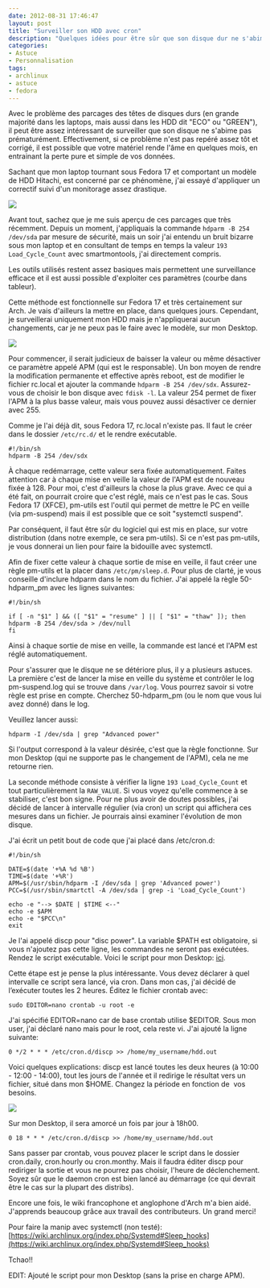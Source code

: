 ```yaml
---
date: 2012-08-31 17:46:47
layout: post
title: "Surveiller son HDD avec cron"
description: "Quelques idées pour être sûr que son disque dur ne s'abime pas prématurément."
categories:
- Astuce
- Personnalisation
tags:
- archlinux
- astuce
- fedora
---
```


Avec le problème des parcages des têtes de disques durs (en grande majorité dans les laptops, mais aussi dans les HDD dit "ECO" ou "GREEN"), il peut être assez intéressant de surveiller que son disque ne s'abime pas prématurément. Effectivement, si ce problème n'est pas repéré assez tôt et corrigé, il est possible que votre matériel rende l'âme en quelques mois, en entrainant la perte pure et simple de vos données.

<!-- more -->

Sachant que mon laptop tournant sous Fedora 17 et comportant un modèle de HDD Hitachi, est concerné par ce phénomène, j'ai essayé d'appliquer un correctif suivi d'un monitorage assez drastique.

<img class="imgcenter" src="http://linuxien.legtux.org/uploads/images/2012/08/hitachi.jpg">

Avant tout, sachez que je me suis aperçu de ces parcages que très récemment. Depuis un moment, j'appliquais la commande `hdparm -B 254 /dev/sda` par mesure de sécurité, mais un soir j'ai entendu un bruit bizarre sous mon laptop et en consultant de temps en temps la valeur `193 Load_Cycle_Count` avec smartmontools, j'ai directement compris.

Les outils utilisés restent assez basiques mais permettent une surveillance efficace et il est aussi possible d'exploiter ces paramètres (courbe dans tableur).

Cette méthode est fonctionnelle sur Fedora 17 et très certainement sur Arch. Je vais d'ailleurs la mettre en place, dans quelques jours. Cependant, je surveillerai uniquement mon HDD mais je n'appliquerai aucun changements, car je ne peux pas le faire avec le modèle, sur mon Desktop.

<img class="imgcenter" src="http://linuxien.legtux.org/uploads/images/2012/08/laptop.jpg">

Pour commencer, il serait judicieux de baisser la valeur ou même désactiver ce paramètre appelé APM (qui est le responsable). Un bon moyen de rendre la modification permanente et effective après reboot, est de modifier le fichier rc.local et ajouter la commande `hdparm -B 254 /dev/sdx`. Assurez-vous de choisir le bon disque avec `fdisk -l`. La valeur 254 permet de fixer l'APM à la plus basse valeur, mais vous pouvez aussi désactiver ce dernier avec 255.

Comme je l'ai déjà dit, sous Fedora 17, rc.local n'existe pas. Il faut le créer dans le dossier `/etc/rc.d/` et le rendre exécutable.

	#!/bin/sh
	hdparm -B 254 /dev/sdx

À chaque redémarrage, cette valeur sera fixée automatiquement. Faites attention car à chaque mise en veille la valeur de l'APM est de nouveau fixée à 128. Pour moi, c'est d'ailleurs la chose la plus grave. Avec ce qui a été fait, on pourrait croire que c'est réglé, mais ce n'est pas le cas. Sous Fedora 17 (XFCE), pm-utils est l'outil qui permet de mettre le PC en veille (via pm-suspend) mais il est possible que ce soit "systemctl suspend".

Par conséquent, il faut être sûr du logiciel qui est mis en place, sur votre distribution (dans notre exemple, ce sera pm-utils). Si ce n'est pas pm-utils, je vous donnerai un lien pour faire la bidouille avec systemctl.

Afin de fixer cette valeur à chaque sortie de mise en veille, il faut créer une règle pm-utils et la placer dans `/etc/pm/sleep.d`. Pour plus de clarté, je vous conseille d'inclure hdparm dans le nom du fichier. J'ai appelé la règle 50-hdparm_pm avec les lignes suivantes:

	#!/bin/sh
	
	if [ -n "$1" ] && ([ "$1" = "resume" ] || [ "$1" = "thaw" ]); then
 	hdparm -B 254 /dev/sda > /dev/null
	fi

Ainsi à chaque sortie de mise en veille, la commande est lancé et l'APM est réglé automatiquement.

Pour s'assurer que le disque ne se détériore plus, il y a plusieurs astuces. La première c'est de lancer la mise en veille du système et contrôler le log pm-suspend.log qui se trouve dans `/var/log`. Vous pourrez savoir si votre règle est prise en compte. Cherchez 50-hdparm_pm (ou le nom que vous lui avez donné) dans le log.

Veuillez lancer aussi:

	hdparm -I /dev/sda | grep "Advanced power"

Si l'output correspond à la valeur désirée, c'est que la règle fonctionne. Sur mon Desktop (qui ne supporte pas le changement de l'APM), cela ne me retourne rien.

La seconde méthode consiste à vérifier la ligne `193 Load_Cycle_Count` et tout particulièrement la `RAW_VALUE`. Si vous voyez qu'elle commence à se stabiliser, c'est bon signe. Pour ne plus avoir de doutes possibles, j'ai décidé de lancer à intervalle régulier (via cron) un script qui affichera ces mesures dans un fichier. Je pourrais ainsi examiner l'évolution de mon disque.

J'ai écrit un petit bout de code que j'ai placé dans /etc/cron.d:

	#!/bin/sh
	
	DATE=$(date '+%A %d %B')
	TIME=$(date '+%R')
	APM=$(/usr/sbin/hdparm -I /dev/sda | grep 'Advanced power')
	PCC=$(/usr/sbin/smartctl -A /dev/sda | grep -i 'Load_Cycle_Count')
	
	echo -e "--> $DATE | $TIME <--"
	echo -e $APM
	echo -e "$PCC\n"
	exit

Je l'ai appelé discp pour "disc power". La variable $PATH est obligatoire, si vous n'ajoutez pas cette ligne, les commandes ne seront pas exécutées. Rendez le script exécutable. Voici le script pour mon Desktop: [ici](https://github.com/Ypnose/Madfiles/blob/master/bin/discd).

Cette étape est je pense la plus intéressante. Vous devez déclarer à quel intervalle ce script sera lancé, via cron. Dans mon cas, j'ai décidé de l’exécuter toutes les 2 heures. Éditez le fichier crontab avec:

	sudo EDITOR=nano crontab -u root -e

J'ai spécifié EDITOR=nano car de base crontab utilise $EDITOR. Sous mon user, j'ai déclaré nano mais pour le root, cela reste vi. J'ai ajouté la ligne suivante:

	0 */2 * * * /etc/cron.d/discp >> /home/my_username/hdd.out

Voici quelques explications: discp est lancé toutes les deux heures (à 10:00 - 12:00 - 14:00), tout les jours de l'année et il redirige le résultat vers un fichier, situé dans mon $HOME. Changez la période en fonction de  vos besoins.

<img class="imgcenter" src="http://linuxien.legtux.org/uploads/images/2012/08/crontab-syntax.gif">

Sur mon Desktop, il sera amorcé un fois par jour à 18h00.

	0 18 * * * /etc/cron.d/discp >> /home/my_username/hdd.out

Sans passer par crontab, vous pouvez placer le script dans le dossier cron.daily, cron.hourly ou cron.monthy. Mais il faudra éditer discp pour rediriger la sortie et vous ne pourrez pas choisir, l'heure de déclenchement. Soyez sûr que le daemon cron est bien lancé au démarrage (ce qui devrait être le cas sur la plupart des distribs).

Encore une fois, le wiki francophone et anglophone d'Arch m'a bien aidé. J'apprends beaucoup grâce aux travail des contributeurs. Un grand merci!

Pour faire la manip avec systemctl (non testé): [https://wiki.archlinux.org/index.php/Systemd#Sleep_hooks](https://wiki.archlinux.org/index.php/Systemd#Sleep_hooks)

Tchao!!

EDIT: Ajouté le script pour mon Desktop (sans la prise en charge APM).
